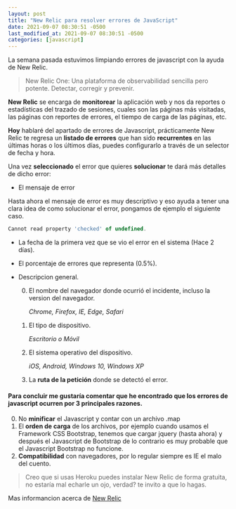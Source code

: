 ```yaml
---
layout: post
title: "New Relic para resolver errores de JavaScript"
date: 2021-09-07 08:30:51 -0500
last_modified_at: 2021-09-07 08:30:51 -0500
categories: [javascript]
---
```


La semana pasada estuvimos limpiando errores de javascript con la ayuda de New Relic.

> New Relic One: Una plataforma de observabilidad sencilla pero potente.
> Detectar, corregir y prevenir.

**New Relic** se encarga de **monitorear** la aplicación web y nos da reportes o estadísticas del trazado de sesiones, cuales son las páginas más visitadas, las páginas con reportes de errores, el tiempo de carga de las páginas, etc.

**Hoy** hablaré del apartado de errores de Javascript, prácticamente New Relic te regresa un **listado de errores** que han sido **recurrentes** en las últimas horas o los últimos días, puedes configurarlo a través de un selector de fecha y hora.

Una vez **seleccionado** el error que quieres **solucionar** te dará más detalles de dicho error:

- El mensaje de error

Hasta ahora el mensaje de error es muy descriptivo y eso ayuda a tener una clara idea de como solucionar el error, pongamos de ejemplo el siguiente caso.

```javascript
Cannot read property 'checked' of undefined.
```

- La fecha de la primera vez que se vio el error en el sistema (Hace 2 días).

- El porcentaje de errores que representa (0.5%).

- Descripcion general.

  0. El nombre del navegador donde ocurrió el incidente, incluso la version del navegador.

     _Chrome, Firefox, IE, Edge, Safari_

  1. El tipo de dispositivo.

     _Escritorio o Móvil_

  2. El sistema operativo del dispositivo.

     _iOS, Android, Windows 10, Windows XP_

  3. La **ruta de la petición** donde se detectó el error.

#### Para concluir me gustaría comentar que he encontrado que los errores de javascript ocurren por 3 principales razones.

0. No **minificar** el Javascript y contar con un archivo .map
1. El **orden de carga** de los archivos, por ejemplo cuando usamos el Framework CSS Bootstrap, tenemos que cargar jquery (hasta ahora) y después el Javascript de Bootstrap de lo contrario es muy probable que el Javascript Bootstrap no funcione.
2. **Compatibilidad** con navegadores, por lo regular siempre es IE el malo del cuento.

> Creo que si usas Heroku puedes instalar New Relic de forma gratuita, no estaría mal echarle un ojo, verdad? te invito a que lo hagas.

Mas informancion acerca de [New Relic](https://newrelic.com/es/resources/datasheets/new-relic-one)
